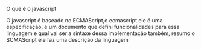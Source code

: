 O que é o javascript 

O javascript é baseado no ECMAScript,o ecmascript ele é uma especificação,
é um documento que defini funcionalidades para essa linguagem e qual vai ser a sintaxe dessa implementação também, resumo o SCMAScript ele faz uma descrição da linguagem